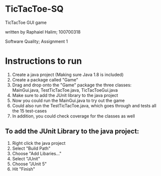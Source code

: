 # TicTacToe-SQ

TicTacToe GUI game

written by Raphaiel Halim; 100700318

Software Quality; Assignment 1

# Instructions to run
1. Create a java project (Making sure Java 1.8 is included)
2. Create a package called "Game"
3. Drag and drop onto the "Game" package the three classes: MainGui.java, TestTicTacToe.java, TicTacToeGui.java
4. Make sure to add the JUnit library to the java project
5. Now you could run the MainGui.java to try out the game
6. Could also run the TestTicTacToe.java, which goes through and tests all the 15 test-cases
7. In addition, you could check coverage for the classes as well

## To add the JUnit Library to the java project:
1. Right click the java project 
2. Select "Build Path" 
3. Choose "Add Libaries..."
4. Select "JUnit"
5. Choose "JUnit 5"
6. Hit "Finish"

